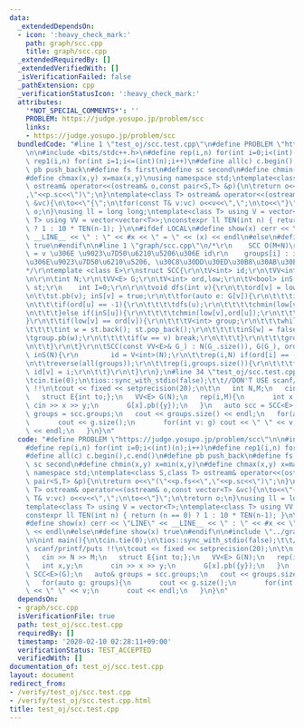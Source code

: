 ```yaml
---
data:
  _extendedDependsOn:
  - icon: ':heavy_check_mark:'
    path: graph/scc.cpp
    title: graph/scc.cpp
  _extendedRequiredBy: []
  _extendedVerifiedWith: []
  _isVerificationFailed: false
  _pathExtension: cpp
  _verificationStatusIcon: ':heavy_check_mark:'
  attributes:
    '*NOT_SPECIAL_COMMENTS*': ''
    PROBLEM: https://judge.yosupo.jp/problem/scc
    links:
    - https://judge.yosupo.jp/problem/scc
  bundledCode: "#line 1 \"test_oj/scc.test.cpp\"\n#define PROBLEM \"https://judge.yosupo.jp/problem/scc\"\
    \n\n#include <bits/stdc++.h>\n#define rep(i,n) for(int i=0;i<(int)(n);i++)\n#define\
    \ rep1(i,n) for(int i=1;i<=(int)(n);i++)\n#define all(c) c.begin(),c.end()\n#define\
    \ pb push_back\n#define fs first\n#define sc second\n#define chmin(x,y) x=min(x,y)\n\
    #define chmax(x,y) x=max(x,y)\nusing namespace std;\ntemplate<class S,class T>\
    \ ostream& operator<<(ostream& o,const pair<S,T> &p){\n\treturn o<<\"(\"<<p.fs<<\"\
    ,\"<<p.sc<<\")\";\n}\ntemplate<class T> ostream& operator<<(ostream& o,const vector<T>\
    \ &vc){\n\to<<\"{\";\n\tfor(const T& v:vc) o<<v<<\",\";\n\to<<\"}\";\n\treturn\
    \ o;\n}\nusing ll = long long;\ntemplate<class T> using V = vector<T>;\ntemplate<class\
    \ T> using VV = vector<vector<T>>;\nconstexpr ll TEN(int n) { return (n == 0)\
    \ ? 1 : 10 * TEN(n-1); }\n\n#ifdef LOCAL\n#define show(x) cerr << \"LINE\" <<\
    \ __LINE__ << \" : \" << #x << \" = \" << (x) << endl\n#else\n#define show(x)\
    \ true\n#endif\n\n#line 1 \"graph/scc.cpp\"\n/*\r\n    SCC O(M+N)\r\n    id[v]\
    \ = v \u306E \u9023\u7D50\u6210\u5206\u306E id\r\n    groups[i] : i\u756A\u76EE\
    \u306E\u9023\u7D50\u6210\u5206, \u30C8\u30DD\u30ED\u30B8\u30AB\u30EB\u9806\r\n\
    */\r\ntemplate <class E>\r\nstruct SCC{\r\n\tV<int> id;\r\n\tVV<int> groups;\r\
    \n\r\n\tint N;\r\n\tVV<E> G;\r\n\tV<int> ord,low;\r\n\tV<bool> inS;\r\n\tV<int>\
    \ st;\r\n    int I=0;\r\n\r\n\tvoid dfs(int v){\r\n\t\tord[v] = low[v] = I++;\r\
    \n\t\tst.pb(v); inS[v] = true;\r\n\t\tfor(auto e: G[v]){\r\n\t\t\tint u = e.to;\r\
    \n\t\t\tif(ord[u] == -1){\r\n\t\t\t\tdfs(u);\r\n\t\t\t\tchmin(low[v],low[u]);\r\
    \n\t\t\t}else if(inS[u]){\r\n\t\t\t\tchmin(low[v],ord[u]);\r\n\t\t\t}\r\n\t\t\
    }\r\n\t\tif(low[v] == ord[v]){\r\n\t\t\tV<int> group;\r\n\t\t\twhile(true){\r\n\
    \t\t\t\tint w = st.back(); st.pop_back();\r\n\t\t\t\tinS[w] = false;\r\n\t\t\t\
    \tgroup.pb(w);\r\n\t\t\t\tif(w == v) break;\r\n\t\t\t}\r\n\t\t\tgroups.pb(group);\r\
    \n\t\t}\r\n\t}\r\n\tSCC(const VV<E>& G_) : N(G_.size()), G(G_), ord(N,-1), low(N),\
    \ inS(N){\r\n        id = V<int>(N);\r\n\t\trep(i,N) if(ord[i] == -1) dfs(i);\r\
    \n\t\treverse(all(groups));\r\n\t\trep(i,groups.size()){\r\n\t\t\tfor(int v: groups[i])\
    \ id[v] = i;\r\n\t\t}\r\n\t}\r\n};\n#line 34 \"test_oj/scc.test.cpp\"\n\nint main(){\n\
    \tcin.tie(0);\n\tios::sync_with_stdio(false);\t\t//DON'T USE scanf/printf/puts\
    \ !!\n\tcout << fixed << setprecision(20);\n\t\n   int N,M;\n   cin >> N >> M;\n\
    \   struct E{int to;};\n   VV<E> G(N);\n   rep(i,M){\n       int x,y;\n      \
    \ cin >> x >> y;\n       G[x].pb({y});\n   }\n   auto scc = SCC<E>(G);\n   auto&\
    \ groups = scc.groups;\n   cout << groups.size() << endl;\n   for(auto g: groups){\n\
    \       cout << g.size();\n       for(int v: g) cout << \" \" << v;\n       cout\
    \ << endl;\n   }\n}\n"
  code: "#define PROBLEM \"https://judge.yosupo.jp/problem/scc\"\n\n#include <bits/stdc++.h>\n\
    #define rep(i,n) for(int i=0;i<(int)(n);i++)\n#define rep1(i,n) for(int i=1;i<=(int)(n);i++)\n\
    #define all(c) c.begin(),c.end()\n#define pb push_back\n#define fs first\n#define\
    \ sc second\n#define chmin(x,y) x=min(x,y)\n#define chmax(x,y) x=max(x,y)\nusing\
    \ namespace std;\ntemplate<class S,class T> ostream& operator<<(ostream& o,const\
    \ pair<S,T> &p){\n\treturn o<<\"(\"<<p.fs<<\",\"<<p.sc<<\")\";\n}\ntemplate<class\
    \ T> ostream& operator<<(ostream& o,const vector<T> &vc){\n\to<<\"{\";\n\tfor(const\
    \ T& v:vc) o<<v<<\",\";\n\to<<\"}\";\n\treturn o;\n}\nusing ll = long long;\n\
    template<class T> using V = vector<T>;\ntemplate<class T> using VV = vector<vector<T>>;\n\
    constexpr ll TEN(int n) { return (n == 0) ? 1 : 10 * TEN(n-1); }\n\n#ifdef LOCAL\n\
    #define show(x) cerr << \"LINE\" << __LINE__ << \" : \" << #x << \" = \" << (x)\
    \ << endl\n#else\n#define show(x) true\n#endif\n\n#include \"../graph/scc.cpp\"\
    \n\nint main(){\n\tcin.tie(0);\n\tios::sync_with_stdio(false);\t\t//DON'T USE\
    \ scanf/printf/puts !!\n\tcout << fixed << setprecision(20);\n\t\n   int N,M;\n\
    \   cin >> N >> M;\n   struct E{int to;};\n   VV<E> G(N);\n   rep(i,M){\n    \
    \   int x,y;\n       cin >> x >> y;\n       G[x].pb({y});\n   }\n   auto scc =\
    \ SCC<E>(G);\n   auto& groups = scc.groups;\n   cout << groups.size() << endl;\n\
    \   for(auto g: groups){\n       cout << g.size();\n       for(int v: g) cout\
    \ << \" \" << v;\n       cout << endl;\n   }\n}\n"
  dependsOn:
  - graph/scc.cpp
  isVerificationFile: true
  path: test_oj/scc.test.cpp
  requiredBy: []
  timestamp: '2020-02-10 02:28:11+09:00'
  verificationStatus: TEST_ACCEPTED
  verifiedWith: []
documentation_of: test_oj/scc.test.cpp
layout: document
redirect_from:
- /verify/test_oj/scc.test.cpp
- /verify/test_oj/scc.test.cpp.html
title: test_oj/scc.test.cpp
---
```

